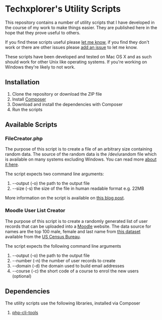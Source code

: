 # Techxplorer's Utility Scripts #
This repository contains a number of utility scripts that I have developed in the course of my work to make things easier. They are published here in the hope that they prove useful to others.

If you find these scripts useful please [let me know](http://thoughtsbytechxplorer.com/pages/who-am-i/#contactme), if you find they don't work or there are other issues please [add an issue](https://github.com/techxplorer/techxplorer-utils/issues) to let me know.

These scripts have been developed and tested on Mac OS X and as such should work for other Unix like operating systems. If you're working on Windows they're likely to not work. 

## Installation ##
1. Clone the repository or download the ZIP file
2. Install [Composer](http://getcomposer.org/)
3. Download and install the dependencies with Composer
4. Run the scripts

## Available Scripts ##

### FileCreator.php ###
The purpose of this script is to create a file of an arbitrary size containing random data. The source of the random data is the /dev/urandom file which is available on many systems excluding Windows. You can read more [about it here](http://en.wikipedia.org/wiki//dev/random).

The script expects two command line arguments:

1. --output (-o) the path to the output file
2. --size (-s) the size of the file in human readable format e.g. 22MB

More information on the script is available on [this blog post](http://thoughtsbytechxplorer.com/thoughts/2013/07/new-utility-file-creator).

### Moodle User List Creator ###
The purpose of this script is to create a randomly generated list of user records that can be uploaded into a [Moodle](https://moodle.org/) website. The data source for names are the top 100 male, female and last name from [this dataset](http://www.census.gov/genealogy/www/data/1990surnames/names_files.html) available from the [US Census Bureau](http://www.census.gov/).

The script expects the following command line arguments

1. --output (-o) the path to the output file
2. --number (-n) the number of user records to create
3. --domain (-d) the domain used to build email addresses
4. --course (-c) the short code of a course to enrol the new users (optional)

## Dependencies ##

The utility scripts use the following libraries, installed via Composer

1. [php-cli-tools](https://github.com/jlogsdon/php-cli-tools)